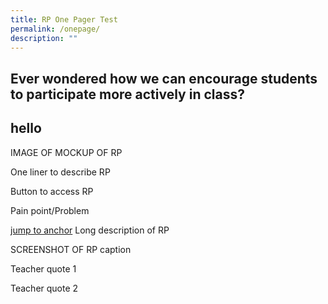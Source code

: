 ```yaml
---
title: RP One Pager Test
permalink: /onepage/
description: ""
---
```

## Ever wondered how we can encourage students to participate more actively in class?

<h2 id="anchor">hello</h2>
IMAGE OF MOCKUP OF RP

One liner to describe RP

Button to access RP

Pain point/Problem

[jump to anchor](#anchor)
Long description of RP

SCREENSHOT OF RP
caption

Teacher quote 1

Teacher quote 2